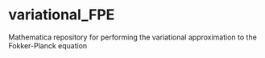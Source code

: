 # variational_FPE
Mathematica repository for performing the variational approximation to the Fokker-Planck equation
